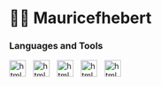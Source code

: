 # 👨‍💻 Mauricefhebert

### Languages and Tools
<img align="left" alt="html" width="30px" style="padding-right: 10px;" src="https://cdn.jsdelivr.net/gh/devicons/devicon/icons/html5/html5-original.svg" />
<img align="left" alt="html" width="30px" style="padding-right: 10px;" src="https://cdn.jsdelivr.net/gh/devicons/devicon/icons/css3/css3-original.svg" />   
<img align="left" alt="html" width="30px" style="padding-right: 10px;" src="https://cdn.jsdelivr.net/gh/devicons/devicon/icons/javascript/javascript-original.svg" />
<img align="left" alt="html" width="30px" style="padding-right: 10px;" src="https://cdn.jsdelivr.net/gh/devicons/devicon/icons/java/java-original.svg" />
<img align="left" alt="html" width="30px" style="padding-right: 10px;" src="https://cdn.jsdelivr.net/gh/devicons/devicon/icons/spring/spring-original.svg" />
          
          
<!--
**mauricefhebert/mauricefhebert** is a ✨ _special_ ✨ repository because its `README.md` (this file) appears on your GitHub profile.

Here are some ideas to get you started:

- 🔭 I’m currently working on ...
- 🌱 I’m currently learning ...
- 👯 I’m looking to collaborate on ...
- 🤔 I’m looking for help with ...
- 💬 Ask me about ...
- 📫 How to reach me: ...
- 😄 Pronouns: ...
- ⚡ Fun fact: ...
-->
